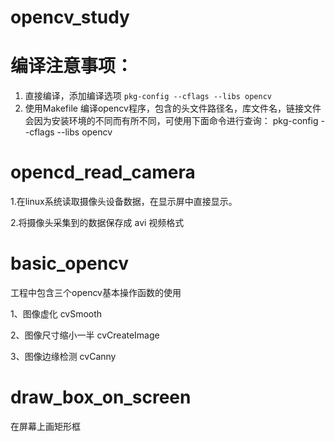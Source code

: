 # opencv_study

# 编译注意事项：
1. 直接编译，添加编译选项 `pkg-config --cflags --libs opencv`
2. 使用Makefile 编译opencv程序，包含的头文件路径名，库文件名，链接文件
   会因为安装环境的不同而有所不同，可使用下面命令进行查询：
		pkg-config --cflags --libs opencv

# opencd_read_camera
1.在linux系统读取摄像头设备数据，在显示屏中直接显示。

2.将摄像头采集到的数据保存成 avi 视频格式


# basic_opencv
工程中包含三个opencv基本操作函数的使用

1、图像虚化 cvSmooth

2、图像尺寸缩小一半 cvCreateImage

3、图像边缘检测 cvCanny


# draw_box_on_screen
在屏幕上画矩形框
